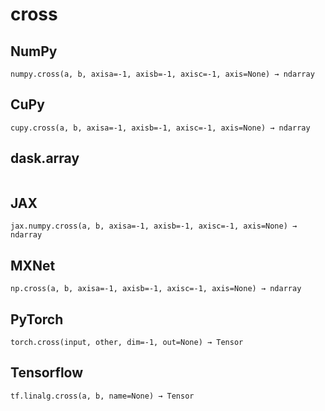 # cross

## NumPy

```
numpy.cross(a, b, axisa=-1, axisb=-1, axisc=-1, axis=None) → ndarray
```

## CuPy

```
cupy.cross(a, b, axisa=-1, axisb=-1, axisc=-1, axis=None) → ndarray
```

## dask.array

```

```

## JAX

```
jax.numpy.cross(a, b, axisa=-1, axisb=-1, axisc=-1, axis=None) → ndarray
```

## MXNet

```
np.cross(a, b, axisa=-1, axisb=-1, axisc=-1, axis=None) → ndarray
```

## PyTorch

```
torch.cross(input, other, dim=-1, out=None) → Tensor
```

## Tensorflow

```
tf.linalg.cross(a, b, name=None) → Tensor
```
